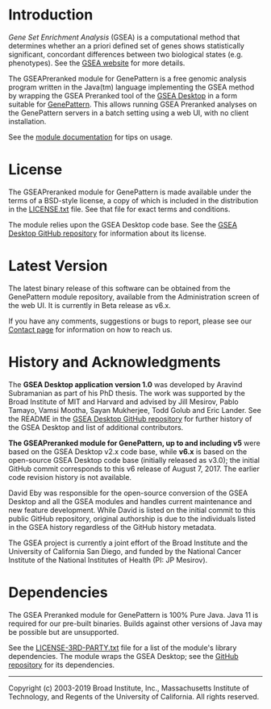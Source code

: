 #  Introduction

*Gene Set Enrichment Analysis* (GSEA) is a computational method that determines whether an a priori defined set of genes shows statistically significant, concordant differences between two biological states (e.g. phenotypes).  See the [GSEA website](http://www.gsea-msigdb.org) for more details.

The GSEAPreranked module for GenePattern is a free genomic analysis program written in the Java(tm) language implementing the GSEA method by wrapping the GSEA Preranked tool of the [GSEA Desktop](https://github.com/GSEA-MSigDB/gsea-desktop) in a form suitable for [GenePattern](http://www.genepattern.org/).  This allows running GSEA Preranked analyses on the GenePattern servers in a batch setting using a web UI, with no client installation. 

See the [module documentation](https://gsea-msigdb.github.io/gseapreranked-gpmodule/v6/index.html) for tips on usage.

# License

The GSEAPreranked module for GenePattern is made available under the terms of a BSD-style license, a copy of which is included in the distribution in the [LICENSE.txt](LICENSE.txt) file.  See that file for exact terms and conditions.

The module relies upon the GSEA Desktop code base.  See the [GSEA Desktop GitHub repository](https://github.com/GSEA-MSigDB/gsea-desktop) for information about its license.

#  Latest Version
The latest binary release of this software can be obtained from the GenePattern module repository, available from the Administration screen of the web UI.  It is currently in Beta release as v6.x. 

If you have any comments, suggestions or bugs to report, please see our [Contact page](http://www.gsea-msigdb.org/gsea/contact.jsp) for information on how to reach us.

# History and Acknowledgments

The **GSEA Desktop application version 1.0** was developed by Aravind Subramanian as part of his PhD thesis.  The work was supported by the Broad Institute of MIT and Harvard and advised by Jill Mesirov, Pablo Tamayo, Vamsi Mootha, Sayan Mukherjee, Todd Golub and Eric Lander.  See the README in the [GSEA Desktop GitHub repository](https://github.com/GSEA-MSigDB/gsea-desktop) for further history of the GSEA Desktop and list of additional contributors.

**The GSEAPreranked module for GenePattern, up to and including v5** were based on the GSEA Desktop v2.x code base, while **v6.x** is based on the open-source GSEA Desktop code base (initially released as v3.0); the initial GitHub commit corresponds to this v6 release of August 7, 2017. The earlier code revision history is not available.
  
David Eby was responsible for the open-source conversion of the GSEA Desktop and all the GSEA modules and handles current maintenance and new feature development.  While David is listed on the initial commit to this public GitHub repository, original authorship is due to the individuals listed in the GSEA history regardless of the GitHub history metadata.

The GSEA project is currently a joint effort of the Broad Institute and the University of California San Diego, and funded by the National Cancer Institute of the National Institutes of Health (PI: JP Mesirov).

# Dependencies

The GSEA Preranked module for GenePattern is 100% Pure Java.  Java 11 is required for our pre-built binaries.  Builds against other versions of Java may be possible but are unsupported.

See the [LICENSE-3RD-PARTY.txt](LICENSE-3RD-PARTY.txt) file for a list of the module's library dependencies.  The module wraps the GSEA Desktop; see the [GitHub repository](https://github.com/GSEA-MSigDB/gsea-desktop) for its dependencies.

------
Copyright (c) 2003-2019 Broad Institute, Inc., Massachusetts Institute of Technology, and Regents of the University of California.  All rights reserved.
